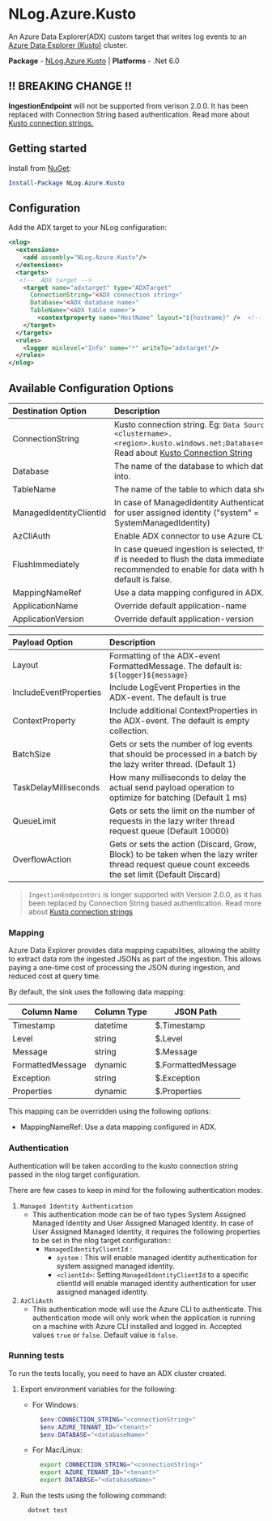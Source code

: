 # NLog.Azure.Kusto

An Azure Data Explorer(ADX) custom target that writes log events to an [Azure Data Explorer (Kusto)](https://docs.microsoft.com/en-us/azure/data-explorer) cluster.

**Package** - [NLog.Azure.Kusto](http://nuget.org/packages/nlog.azure.kusto)
| **Platforms** - .Net 6.0

## ****!! BREAKING CHANGE !!****
**IngestionEndpoint** will not be supported from verison 2.0.0. It has been replaced with Connection String based authentication. Read more about [Kusto connection strings.](https://learn.microsoft.com/azure/data-explorer/kusto/api/connection-strings/kusto)

## Getting started

Install from [NuGet]():

```powershell
Install-Package NLog.Azure.Kusto
```


## Configuration

Add the ADX target to your NLog configuration:

```xml
<nlog>
  <extensions>
    <add assembly="NLog.Azure.Kusto"/>
  </extensions>
  <targets>
   <!--  ADX target -->
    <target name="adxtarget" type="ADXTarget"
      ConnectionString="<ADX connection string>"
      Database="<ADX database name>"
      TableName="<ADX table name>">
        <contextproperty name="HostName" layout="${hostname}" />  <!-- Repeatable, optional -->
    </target>
  </targets>
  <rules>
    <logger minlevel="Info" name="*" writeTo="adxtarget"/>
  </rules>
</nlog>
```

## Available Configuration Options

| Destination Option          | Description                                                                                                                                                                 |
|:----------------------------|:----------------------------------------------------------------------------------------------------------------------------------------------------------------------------|
| ConnectionString            | Kusto connection string. Eg: `Data Source=https://ingest-<clustername>.<region>.kusto.windows.net;Database=NetDefaultDB;Fed=True`. Read about [Kusto Connection String](https://learn.microsoft.com/azure/data-explorer/kusto/api/connection-strings/kusto)                                          |
| Database                    | The name of the database to which data should be ingested into.                                                                                         |
| TableName                   | The name of the table to which data should be ingested.                                                                                                                               |
| ManagedIdentityClientId     | In case of ManagedIdentity Authentication, this need to be set for user assigned identity ("system" = SystemManagedIdentity)                                                |
| AzCliAuth              | Enable ADX connector to use Azure CLI authentication                                                                                 |
| FlushImmediately            | In case queued ingestion is selected, this property determines if is needed to flush the data immediately to ADX cluster. Not recommended to enable for data with higher workloads. The default is false. |
| MappingNameRef              | Use a data mapping configured in ADX.                                                                                        |
| ApplicationName             | Override default application-name                                                                                                                                           |
| ApplicationVersion          | Override default application-version                                                                                                                                        |


| Payload Option              | Description                                                                                                                                                                 |
|:----------------------------|:----------------------------------------------------------------------------------------------------------------------------------------------------------------------------|
| Layout                      | Formatting of the ADX-event FormattedMessage. The default is: `${logger}${message}`                                                                                         |
| IncludeEventProperties      | Include LogEvent Properties in the ADX-event. The default is true                                                                                                           |
| ContextProperty             | Include additional ContextProperties in the ADX-event. The default is empty collection.                                                                                           |
| BatchSize                   | Gets or sets the number of log events that should be processed in a batch by the lazy writer thread. (Default 1)                                                            |
| TaskDelayMilliseconds       | How many milliseconds to delay the actual send payload operation to optimize for batching (Default 1 ms)                                                                    |
| QueueLimit                  | Gets or sets the limit on the number of requests in the lazy writer thread request queue (Default 10000)                                                                    |
| OverflowAction              | Gets or sets the action (Discard, Grow, Block) to be taken when the lazy writer thread request queue count exceeds the set limit (Default Discard)                          |


> `IngestionEndpointUri` is longer supported with Version 2.0.0, as it has been replaced by Connection String based authentication. Read more about [Kusto connection strings](https://learn.microsoft.com/azure/data-explorer/kusto/api/connection-strings/kusto)

### Mapping

Azure Data Explorer provides data mapping capabilities, allowing the ability to extract data rom the ingested JSONs as part of the ingestion. This allows paying a one-time cost of processing the JSON during ingestion, and reduced cost at query time.

By default, the sink uses the following data mapping:

| Column Name | Column Type | JSON Path    |
|-------------|-------------|--------------|
| Timestamp   | datetime    | $.Timestamp  |
| Level       | string      | $.Level      |
| Message     | string      | $.Message    |
| FormattedMessage | dynamic | $.FormattedMessage |
| Exception   | string      | $.Exception  |
| Properties  | dynamic     | $.Properties |

This mapping can be overridden using the following options:

* MappingNameRef: Use a data mapping configured in ADX.

### Authentication

Authentication will be taken according to the kusto connection string passed in the nlog target configuration.

There are few cases to keep in mind for the following authentication modes:
1. `Managed Identity Authentication`
    * This authentication mode can be of two types System Assigned Managed Identity and User Assigned Managed Identity. In case of User Assigned Managed Identity, it requires the following properties to be set in the nlog target configuration::
        * `ManagedIdentityClientId` :
            * `system` : This will enable managed identity authentication for system assigned managed identity.
            * `<clientId>`:  Setting `ManagedIdentityClientId` to a specific clientId will enable managed identity authentication for user assigned managed identity.
2. `AzCliAuth`
    * This authentication mode will use the Azure CLI to authenticate. This authentication mode will only work when the application is running on a machine with Azure CLI installed and logged in. Accepted values `true` or `false`. Default value is `false`.

### Running tests

To run the tests locally, you need to have an ADX cluster created.

1. Export environment variables for the following:

    * For Windows:

      ```powershell
        $env:CONNECTION_STRING="<connectionString>"
        $env:AZURE_TENANT_ID="<tenant>"
        $env:DATABASE="<databaseName>"
      ```

    * For Mac/Linux:

      ```bash
        export CONNECTION_STRING="<connectionString>"
        export AZURE_TENANT_ID="<tenant>"
        export DATABASE="<databaseName>"
      ```

2. Run the tests using the following command:

    ```bash
      dotnet test
    ```
